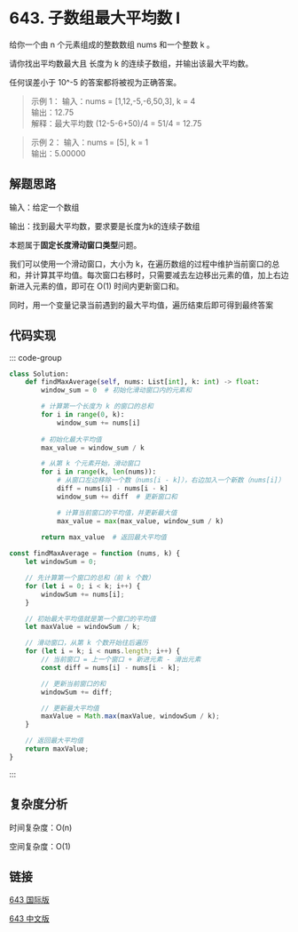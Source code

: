 # 643. 子数组最大平均数 I <Badge type="tip" text="Easy" />

给你一个由 n 个元素组成的整数数组 nums 和一个整数 k 。

请你找出平均数最大且 长度为 k 的连续子数组，并输出该最大平均数。

任何误差小于 10^-5 的答案都将被视为正确答案。

> 示例 1：
输入：nums = [1,12,-5,-6,50,3], k = 4  
输出：12.75  
解释：最大平均数 (12-5-6+50)/4 = 51/4 = 12.75

> 示例 2：
输入：nums = [5], k = 1  
输出：5.00000

## 解题思路
输入：给定一个数组

输出：找到最大平均数，要求要是长度为k的连续子数组

本题属于**固定长度滑动窗口类型**问题。

我们可以使用一个滑动窗口，大小为 k，在遍历数组的过程中维护当前窗口的总和，并计算其平均值。每次窗口右移时，只需要减去左边移出元素的值，加上右边新进入元素的值，即可在 O(1) 时间内更新窗口和。

同时，用一个变量记录当前遇到的最大平均值，遍历结束后即可得到最终答案

## 代码实现

::: code-group

```python
class Solution:
    def findMaxAverage(self, nums: List[int], k: int) -> float:
        window_sum = 0  # 初始化滑动窗口内的元素和

        # 计算第一个长度为 k 的窗口的总和
        for i in range(0, k):
            window_sum += nums[i]
        
        # 初始化最大平均值
        max_value = window_sum / k

        # 从第 k 个元素开始，滑动窗口
        for i in range(k, len(nums)):
            # 从窗口左边移除一个数（nums[i - k]），右边加入一个新数（nums[i]）
            diff = nums[i] - nums[i - k]
            window_sum += diff  # 更新窗口和

            # 计算当前窗口的平均值，并更新最大值
            max_value = max(max_value, window_sum / k)
        
        return max_value  # 返回最大平均值
```

```javascript
const findMaxAverage = function (nums, k) {
    let windowSum = 0;

    // 先计算第一个窗口的总和（前 k 个数）
    for (let i = 0; i < k; i++) {
        windowSum += nums[i];
    }

    // 初始最大平均值就是第一个窗口的平均值
    let maxValue = windowSum / k;

    // 滑动窗口，从第 k 个数开始往后遍历
    for (let i = k; i < nums.length; i++) {
        // 当前窗口 = 上一个窗口 + 新进元素 - 滑出元素
        const diff = nums[i] - nums[i - k];

        // 更新当前窗口的和
        windowSum += diff;

        // 更新最大平均值
        maxValue = Math.max(maxValue, windowSum / k);
    }

    // 返回最大平均值
    return maxValue;
}
```

:::

## 复杂度分析

时间复杂度：O(n)

空间复杂度：O(1)

## 链接

[643 国际版](https://leetcode.com/problems/maximum-average-subarray-i/description/)

[643 中文版](https://leetcode.cn/problems/maximum-average-subarray-i/description)
